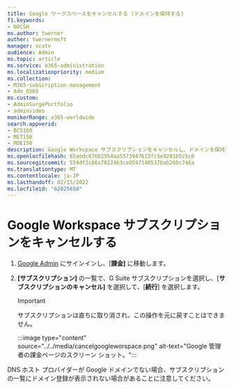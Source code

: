 ```yaml
---
title: Google ワークスペースをキャンセルする (ドメインを保持する)
f1.keywords:
- NOCSH
ms.author: twerner
author: twernermsft
manager: scotv
audience: Admin
ms.topic: article
ms.service: o365-administration
ms.localizationpriority: medium
ms.collection:
- M365-subscription-management
- Adm_O365
ms.custom:
- AdminSurgePortfolio
- adminvideo
monikerRange: o365-worldwide
search.appverid:
- BCS160
- MET150
- MOE150
description: Google Workspace サブスクリプションをキャンセルし、ドメインを保持する方法について説明します。
ms.openlocfilehash: 65aedc876b2554aa5573947615fc5e9281b5c5c0
ms.sourcegitcommit: 559df2c86a7822463ce0597140537bab260c746a
ms.translationtype: MT
ms.contentlocale: ja-JP
ms.lasthandoff: 02/15/2022
ms.locfileid: "62825658"
---
```

# <a name="cancel-google-workspace-subscription"></a>Google Workspace サブスクリプションをキャンセルする

1. [Google Admin](https://admin.google.com/) にサインインし、[**課金]** に移動します。
1. **[サブスクリプション]** の一覧で、G Suite サブスクリプションを選択し、[**サブスクリプションのキャンセル]** を選択して、[**続行**] を選択します。

    > [!IMPORTANT]
    > サブスクリプションは直ちに取り消され、この操作を元に戻すことはできません。

    :::image type="content" source="../../media/cancelgoogleworspace.png" alt-text="Google 管理者の課金ページのスクリーン ショット。":::

DNS ホスト プロバイダーが Google ドメインでない場合、サブスクリプションの一覧にドメイン登録が表示されない場合があることに注意してください。